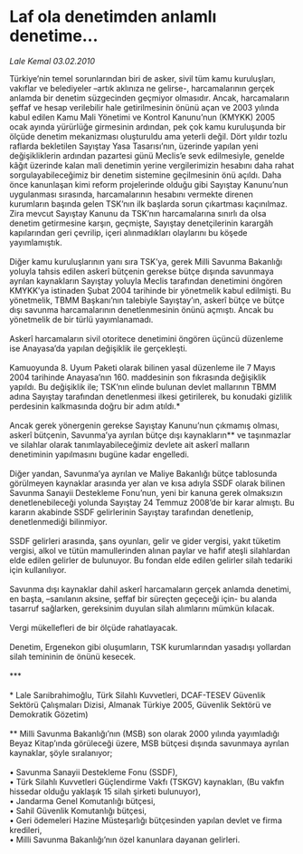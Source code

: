 # Laf ola denetimden anlamlı denetime...

*Lale Kemal 03.02.2010*

<div class="taraf_structure_2col_1zq">
<div class="margen_n">



 <p>Türkiye’nin temel sorunlarından biri de asker, sivil tüm kamu kuruluşları, vakıflar ve belediyeler –artık aklınıza ne gelirse-, harcamalarının gerçek anlamda bir denetim süzgecinden geçmiyor olmasıdır. Ancak, harcamaların şeffaf ve hesap verilebilir hale getirilmesinin önünü açan ve 2003 yılında kabul edilen Kamu Mali Yönetimi ve Kontrol Kanunu’nun (KMYKK) 2005 ocak ayında yürürlüğe girmesinin ardından, pek çok kamu kuruluşunda bir ölçüde denetim mekanizması oluşturuldu ama yeterli değil. Dört yıldır tozlu raflarda bekletilen Sayıştay Yasa Tasarısı’nın, üzerinde yapılan yeni değişikliklerin ardından pazartesi günü Meclis’e sevk edilmesiyle, genelde kâğıt üzerinde kalan mali denetimin yerine vergilerimizin hesabını daha rahat sorgulayabileceğimiz bir denetim sistemine geçilmesinin önü açıldı. Daha önce kanunlaşan kimi reform projelerinde olduğu gibi Sayıştay Kanunu’nun uygulanması sırasında, harcamalarının hesabını vermekte direnen kurumların başında gelen TSK’nın ilk başlarda sorun çıkartması kaçınılmaz. Zira mevcut Sayıştay Kanunu da TSK’nın harcamalarına sınırlı da olsa denetim getirmesine karşın, geçmişte, Sayıştay denetçilerinin karargâh kapılarından geri çevrilip, içeri alınmadıkları olaylarını bu köşede yayımlamıştık. <br/><br/>Diğer kamu kuruluşlarının yanı sıra TSK’ya, gerek Milli Savunma Bakanlığı yoluyla tahsis edilen askerî bütçenin gerekse bütçe dışında savunmaya ayrılan kaynakların Sayıştay yoluyla Meclis tarafından denetimini öngören KMYKK’ya istinaden Şubat 2004 tarihinde bir yönetmelik kabul edilmişti. Bu yönetmelik, TBMM Başkanı’nın talebiyle Sayıştay’ın, askerî bütçe ve bütçe dışı savunma harcamalarının denetlenmesinin önünü açmıştı. Ancak bu yönetmelik de bir türlü yayımlanamadı. <br/><br/>Askerî harcamaların sivil otoritece denetimini öngören üçüncü düzenleme ise Anayasa’da yapılan değişiklik ile gerçekleşti. <br/><br/>Kamuoyunda 8. Uyum Paketi olarak bilinen yasal düzenleme ile 7 Mayıs 2004 tarihinde Anayasa’nın 160. maddesinin son fıkrasında değişiklik yapıldı. Bu değişiklik ile; TSK’nın elinde bulunan devlet mallarının TBMM adına Sayıştay tarafından denetlenmesi ilkesi getirilerek, bu konudaki gizlilik perdesinin kalkmasında doğru bir adım atıldı.* <br/><br/>Ancak gerek yönergenin gerekse Sayıştay Kanunu’nun çıkmamış olması, askerî bütçenin, Savunma’ya ayrılan bütçe dışı kaynakların** ve taşınmazlar ve silahlar olarak tanımlayabileceğimiz devlete ait askerî malların denetiminin yapılmasını bugüne kadar engelledi. <br/><br/>Diğer yandan, Savunma’ya ayrılan ve Maliye Bakanlığı bütçe tablosunda görülmeyen kaynaklar arasında yer alan ve kısa adıyla SSDF olarak bilinen Savunma Sanayii Destekleme Fonu’nun, yeni bir kanuna gerek olmaksızın denetlenebileceği yolunda Sayıştay 24 Temmuz 2008’de bir karar almıştı. Bu kararın akabinde SSDF gelirlerinin Sayıştay tarafından denetlenip, denetlenmediği bilinmiyor. <br/><br/>SSDF gelirleri arasında, şans oyunları, gelir ve gider vergisi, yakıt tüketim vergisi, alkol ve tütün mamullerinden alınan paylar ve hafif ateşli silahlardan elde edilen gelirler de bulunuyor. Bu fondan elde edilen gelirler silah tedariki için kullanılıyor. <br/><br/>Savunma dışı kaynaklar dahil askerî harcamaların gerçek anlamda denetimi, en başta, –sanılanın aksine, şeffaf bir süreçten geçeceği için- bu alanda tasarruf sağlarken, gereksinim duyulan silah alımlarını mümkün kılacak. <br/><br/>Vergi mükellefleri de bir ölçüde rahatlayacak. <br/><br/>Denetim, Ergenekon gibi oluşumların, TSK kurumlarından yasadışı yollardan silah temininin de önünü kesecek. <br/><br/>*** <br/><br/>* Lale Sarıibrahimoğlu, Türk Silahlı Kuvvetleri, DCAF-TESEV Güvenlik Sektörü Çalışmaları Dizisi, Almanak Türkiye 2005, Güvenlik Sektörü ve Demokratik Gözetim) <br/><br/>** Milli Savunma Bakanlığı’nın (MSB) son olarak 2000 yılında yayımladığı Beyaz Kitap’ında görüleceği üzere, MSB bütçesi dışında savunmaya ayrılan kaynaklar, şöyle sıralanıyor; <br/><br/>• Savunma Sanayii Destekleme Fonu (SSDF), <br/>• Türk Silahlı Kuvvetleri Güçlendirme Vakfı (TSKGV) kaynakları, (Bu vakfın hissedar olduğu yaklaşık 15 silah şirketi bulunuyor), <br/>• Jandarma Genel Komutanlığı bütçesi, <br/>• Sahil Güvenlik Komutanlığı bütçesi, <br/>• Geri ödemeleri Hazine Müsteşarlığı bütçesinden yapılan devlet ve firma kredileri, <br/>• Milli Savunma Bakanlığı’nın özel kanunlara dayanan gelirleri.</p>
<br/>
<br/>
<br/>



<br/>


<div id="taraf_not">
</div>

</div>


</div>
